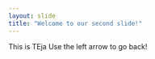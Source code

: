 ```yaml
---
layout: slide
title: "Welcome to our second slide!"
---
```

This is TEja
Use the left arrow to go back!
